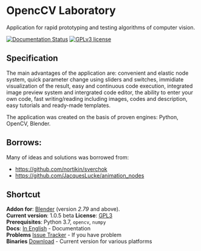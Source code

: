 # OpencCV Laboratory

Application for rapid prototyping and testing algorithms of computer vision.


[![Documentation Status](https://readthedocs.org/projects/opencv-laboratory/badge/?version=latest)](http://opencv-laboratory.readthedocs.io/en/latest/?badge=latest) [![GPLv3 license](https://img.shields.io/badge/License-GPLv3-blue.svg)](http://perso.crans.org/besson/LICENSE.html)


## Specification
The main advantages of the application are: 
convenient and elastic node system, 
quick parameter change using sliders and switches, 
immidiate visualization of the result, easy and continuous code execution, 
integrated image preview system and intergrated code editor, 
the ability to enter your own code, fast writing/reading including images, codes and description, 
easy tutorials and ready-made templates. 

The application was created on the basis of proven engines: Python, OpenCV, Blender.

## Borrows:
Many of ideas and solutions was borrowed from:
- https://github.com/nortikin/sverchok
- https://github.com/JacquesLucke/animation_nodes



## Shortcut

**Addon for**: [Blender](http://blender.org)  (version *2.79* and above).  
**Current version**: 1.0.5 beta
**License**: [GPL3](http://www.gnu.org/licenses/quick-guide-gplv3.html)   
**Prerequisites**: Python 3.7, `opencv`, `numpy`  
**Docs**: [In English](http://opencv-laboratory.readthedocs.io/) - Documentation   
**Problems** [Issue Tracker](https://github.com/feler404/ocvl-addon/issues) - If you have problem   
**Binaries** [Download](https://www.ocvl.teredo.tech/#download-tab) - Current version for various platforms